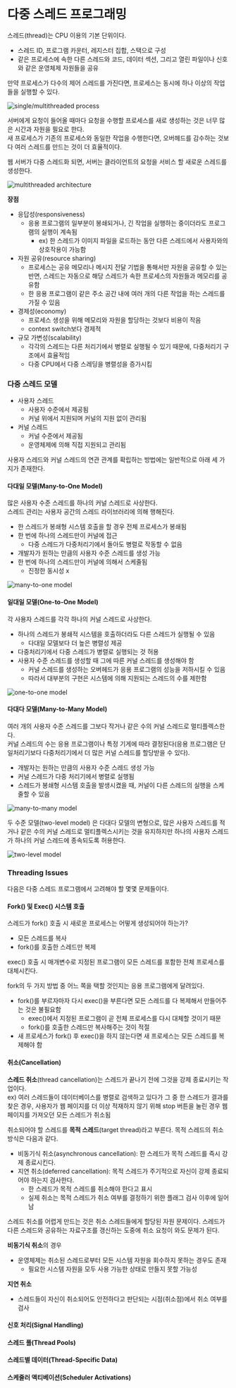 # 다중 스레드 프로그래밍
스레드(thread)는 CPU 이용의 기본 단위이다.
- 스레드 ID, 프로그램 카운터, 레지스터 집합, 스택으로 구성
- 같은 프로세스에 속한 다른 스레드와 코드, 데이터 섹션, 그리고 열린 파일이나 신호와 같은 운영체제 자원들을 공유

만약 프로세스가 다수의 제어 스레드를 가진다면, 프로세스는 동시에 하나 이상의 작업들을 실행할 수 있다. 

![single/multithreaded process](multithreading.png)

서버에게 요청이 들어올 때마다 요청을 수행할 프로세스를 새로 생성하는 것은 너무 많은 시간과 자원을 필요로 한다.<br>
새 프로세스가 기존의 프로세스와 동일한 작업을 수행한다면, 오버헤드를 감수하는 것보다 여러 스레드를 만드는 것이 더 효율적이다. 

웹 서버가 다중 스레드화 되면, 서버는 클라이언트의 요청을 서비스 할 새로운 스레드를 생성한다. 

![multithreaded architecture](multithreaded-architecture.jpg)

**장점**
- 응답성(responsiveness)
    - 응용 프로그램의 일부분이 봉쇄되거나, 긴 작업을 실행하는 중이더라도 프로그램의 실행이 계속됨
        - ex) 한 스레드가 이미지 파일을 로드하는 동안 다른 스레드에서 사용자와의 상호작용이 가능함
- 자원 공유(resource sharing)
    - 프로세스는 공유 메모리나 메시지 전달 기법을 통해서만 자원을 공유할 수 있는 반면, 스레드는 자동으로 해당 스레드가 속한 프로세스의 자원들과 메모리를 공유함
    - 한 응용 프로그램이 같은 주소 공간 내에 여러 개의 다른 작업을 하는 스레드를 가질 수 있음 
- 경제성(economy)
    - 프로세스 생성을 위해 메모리와 자원을 할당하는 것보다 비용이 작음
    - context switch보다 경제적
- 규모 가변성(scalability)
    - 각각의 스레드는 다른 처리기에서 병렬로 실행될 수 있기 때문에, 다중처리기 구조에서 효율적임
    - 다중 CPU에서 다중 스레딩을 병렬성을 증가시킴 

### 다중 스레드 모델 
- 사용자 스레드
    - 사용자 수준에서 제공됨
    - 커널 위에서 지원되며 커널의 지원 없이 관리됨
- 커널 스레드 
    - 커널 수준에서 제공됨 
    - 운영체제에 의해 직접 지원되고 관리됨

사용자 스레드와 커널 스레드의 연관 관계를 확립하는 방법에는 일반적으로 아래 세 가지가 존재한다. 

#### 다대일 모델(Many-to-One Model)
많은 사용자 수준 스레드를 하나의 커널 스레드로 사상한다.<br>
스레드 관리는 사용자 공간의 스레드 라이브러리에 의해 행해진다. 
- 한 스레드가 봉쇄형 시스템 호출을 할 경우 전체 프로세스가 봉쇄됨
- 한 번에 하나의 스레드만이 커널에 접근
    - 다중 스레드가 다중처리기에서 돌아도 병렬로 작동할 수 없음
- 개발자가 원하는 만큼의 사용자 수준 스레드를 생성 가능
- 한 번에 하나의 스레드만이 커널에 의해서 스케줄됨
    - 진정한 동시성 x

![many-to-one model](many-to-one-model.jpg)

#### 일대일 모델(One-to-One Model)
각 사용자 스레드를 각각 하나의 커널 스레드로 사상한다.<br>
- 하나의 스레드가 봉쇄적 시스템을 호출하더라도 다른 스레드가 실행될 수 있음
    - 다대일 모델보다 더 높은 병렬성 제공
- 다중처리기에서 다중 스레드가 병렬로 실행되는 것 허용 
- 사용자 수준 스레드를 생성할 때 그에 따른 커널 스레드를 생성해야 함
    - 커널 스레드를 생성하는 오버헤드가 응용 프로그램의 성능을 저하시킬 수 있음
    - 따라서 대부분의 구현은 시스템에 의해 지원되는 스레드의 수를 제한함 

![one-to-one model](one-to-one-model.jpg)

#### 다대다 모델(Many-to-Many Model)
여러 개의 사용자 수준 스레드를 그보다 작거나 같은 수의 커널 스레드로 멀티플렉스한다.<br>
커널 스레드의 수는 응용 프로그램이나 특정 기게에 따라 결정된다(응용 프로그램은 단일처리기보다 다중처리기에서 더 많은 커널 스레드를 할당받을 수 있다).
- 개발자는 원하는 만큼의 사용자 수준 스레드 생성 가능
- 커널 스레드가 다중 처리기에서 병렬로 실행됨
- 스레드가 봉쇄형 시스템 호출을 발생시켰을 때, 커널이 다른 스레드의 실행을 스케줄할 수 있음

![many-to-many model](many-to-many-model.jpg)

두 수준 모델(two-level model) 은 다대다 모델의 변형으로, 많은 사용자 스레드를 적거나 같은 수의 커널 스레드로 멀티플렉스시키는 것을 유지하지만 하나의 사용자 스레드가 하나의 커널 스레드에 종속되도록 허용한다. 

![two-level model](two-level-model.jpg)

### Threading Issues
다음은 다중 스레드 프로그램에서 고려해야 할 몇몇 문제들이다. 

#### Fork() 및 Exec() 시스템 호출
스레드가 fork() 호출 시 새로운 프로세스는 어떻게 생성되어야 하는가?
- 모든 스레드를 복사
- fork()를 호출한 스레드만 복제 

exec() 호출 시 매개변수로 지정된 프로그램이 모든 스레드를 포함한 전체 프로세스를 대체시킨다. 

fork의 두 가지 방법 중 어느 쪽을 택할 것인지는 응용 프로그램에게 달려있다. 
- fork()를 부르자마자 다시 exec()을 부른다면 모든 스레드를 다 복제해서 만들어주는 것은 불필요함
    - exec()에서 지정된 프로그램이 곧 전체 프로세스를 다시 대체할 것이기 때문
    - fork()를 호출한 스레드만 복사해주는 것이 적절
- 새 프로세스가 fork() 후 exec()을 하지 않는다면 새 프로세스는 모든 스레드를 복제해야 함 

#### 취소(Cancellation)
**스레드 취소**(thread cancellation)는 스레드가 끝나기 전에 그것을 강제 종료시키는 작업이다.<br>
ex) 여러 스레드들이 데이터베이스를 병렬로 검색하고 있다가 그 중 한 스레드가 결과를 찾은 경우, 사용자가 웹 페이지를 더 이상 적재하지 않기 위해 stop 버튼을 눌린 경우 웹 페이지를 가져오던 모든 스레드가 취소됨 

취소되어야 할 스레드를 **목적 스레드**(target thread)라고 부른다. 목적 스레드의 취소 방식은 다음과 같다. 
- 비동기식 취소(asynchronous cancellation): 한 스레드가 목적 스레드를 즉시 강제 종료시킨다.
- 지연 취소(deferred cancellation): 목적 스레드가 주기적으로 자신이 강제 종료되어야 하는지 검사한다.
    - 한 스레드가 목적 스레드를 취소해야 한다고 표시
    - 실제 취소는 목적 스레드가 취소 여부를 결정하기 위한 플래그 검사 이후에 일어남 

스레드 취소를 어렵게 만드는 것은 취소 스레드들에게 할당된 자원 문제이다. 스레드가 다른 스레드와 공유하는 자료구조를 갱신하는 도중에 취소 요청이 와도 문제가 된다. 

**비동기식 취소**의 경우
- 운영체제는 취소된 스레드로부터 모든 시스템 자원을 회수하지 못하는 경우도 존재
    - 필요한 시스템 자원을 모두 사용 가능한 상태로 만들지 못할 가능성

**지연 취소**
- 스레드들이 자신이 취소되어도 안전하다고 판단되는 시점(취소점)에서 취소 여부를 검사

#### 신호 처리(Signal Handling)

#### 스레드 풀(Thread Pools)

#### 스레드별 데이터(Thread-Specific Data)

#### 스케줄러 액티베이션(Scheduler Activations)